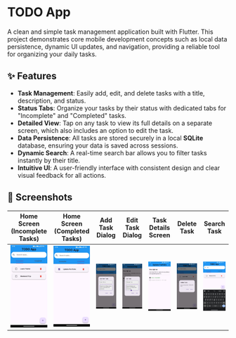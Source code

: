 # TODO App

A clean and simple task management application built with Flutter. This project demonstrates core mobile development concepts such as local data persistence, dynamic UI updates, and navigation, providing a reliable tool for organizing your daily tasks.

## ✨ Features

* **Task Management**: Easily add, edit, and delete tasks with a title, description, and status.
* **Status Tabs**: Organize your tasks by their status with dedicated tabs for "Incomplete" and "Completed" tasks.
* **Detailed View**: Tap on any task to view its full details on a separate screen, which also includes an option to edit the task.
* **Data Persistence**: All tasks are stored securely in a local **SQLite** database, ensuring your data is saved across sessions.
* **Dynamic Search**: A real-time search bar allows you to filter tasks instantly by their title.
* **Intuitive UI**: A user-friendly interface with consistent design and clear visual feedback for all actions.

## 📸 Screenshots

| Home Screen (Incomplete Tasks) | Home Screen (Completed Tasks) | Add Task Dialog | Edit Task Dialog | Task Details Screen | Delete Task | Search Task |
| :----------------------------: | :---------------------------: | :-------------: | :--------------: | :-----------------: | :---------: | :---------: |
| ![Incomplete Tasks](screenshots/incomplete_tasks.jpg) | ![Completed Tasks](screenshots/completed_tasks.jpg) | ![Add Tasks](screenshots/add_task.jpg) | ![Edit Tasks](screenshots/edit_task.jpg) | ![Task Details](screenshots/task_details.jpg) | ![Delete Task](screenshots/delete_task.jpg) | ![Search Task](screenshots/search_task.jpg) |